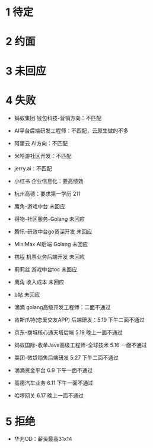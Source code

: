 # 1 待定

# 2 约面

# 3 未回应

# 4 失败
- 蚂蚁集团 钱包科技-营销方向：不匹配
- AI平台后端研发工程师：不匹配，云原生做的不多
- 阿里云 AI方向：不匹配
- 米哈游社区开发：不匹配
- jerry.ai：不匹配
- 小红书 企业信息化：要高绩效
- 杭州高德：要求第一学历 211
- 鹰角-游戏中台 未回应
- 得物-社区服务-Golang 未回应
- 腾讯-研效中台go资深开发 未回应
- MiniMax AI后端 Golang 未回应
- 携程 机票业务后端开发 未回应
- 莉莉丝 游戏中台toc 未回应
- 鹰角 收入成本 未回应
- b站 未回应

- 滴滴 golang高级开发工程师：二面不通过
- 肯斯爪特(恋爱交友APP) 后端研发：5.19 下午二面不通过
- 京东-商城核心通天塔后端 5.19 晚上一面不通过
- 蚂蚁国际-收单Java高级工程师-全球技术 5.16 一面不通过
- 美团-微贷销售后端研发 5.27 下午二面不通过
- 滴滴资金平台 6.9 下午一面不通过
- 高德汽车业务 6.11 下午一面不通过
- 哈啰网关 6.17 晚上一面不通过

# 5 拒绝
- 华为OD：薪资最高31x14